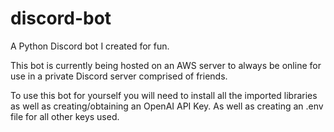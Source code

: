 # discord-bot
A Python Discord bot I created for fun.

This bot is currently being hosted on an AWS server to always be online for use in a private Discord server comprised of friends. 

To use this bot for yourself you will need to install all the imported libraries as well as creating/obtaining an OpenAI API Key. As well as creating an .env file for all other keys used.
